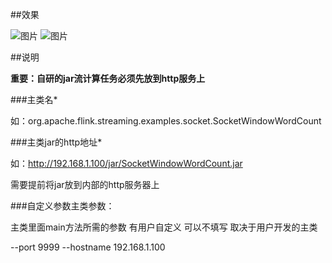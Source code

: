  
 ##效果
 
 ![图片](http://img.ccblog.cn/flink/1-3.png)
 ![图片](http://img.ccblog.cn/flink/1-2.png)
 
 
 ##说明
 
 **重要：自研的jar流计算任务必须先放到http服务上**
 
 ###主类名*
 
 如：org.apache.flink.streaming.examples.socket.SocketWindowWordCount
 
 ###主类jar的http地址*
 
 如：http://192.168.1.100/jar/SocketWindowWordCount.jar
 
 需要提前将jar放到内部的http服务器上
 
 ###自定义参数主类参数：
 
 主类里面main方法所需的参数 有用户自定义 可以不填写 取决于用户开发的主类
 
  --port 9999 --hostname 192.168.1.100
 
 
 
 
 
